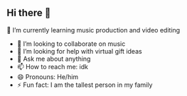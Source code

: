 ## Hi there 👋
🌱 I’m currently learning music production and video editing
- 👯 I’m looking to collaborate on music 
- 🤔 I’m looking for help with virtual gift ideas
- 💬 Ask me about anything
- 📫 How to reach me: idk
- 😄 Pronouns: He/him
- ⚡ Fun fact: I am the tallest person in my family

<!--
**tycodeswell/tycodeswell** is a ✨ _special_ ✨ repository because its `README.md` (this file) appears on your GitHub profile.

Here are some ideas to get you started:

- + ...
- 🌱 I’m currently learning music production and video editing
- 👯 I’m looking to collaborate on music 
- 🤔 I’m looking for help with virtual gift ideas
- 💬 Ask me about anything
- 📫 How to reach me: idk
- 😄 Pronouns: He/him
- ⚡ Fun fact: I am the tallest person in my family
-->
